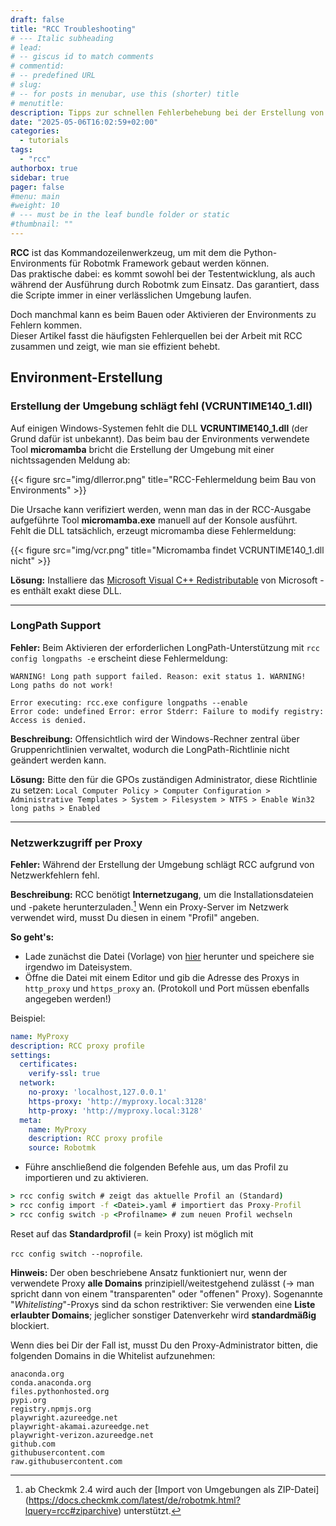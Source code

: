```yaml
---
draft: false
title: "RCC Troubleshooting"
# --- Italic subheading
# lead: 
# -- giscus id to match comments
# commentid: 
# -- predefined URL
# slug: 
# -- for posts in menubar, use this (shorter) title
# menutitle: 
description: Tipps zur schnellen Fehlerbehebung bei der Erstellung von RCC-Environments
date: "2025-05-06T16:02:59+02:00"
categories:
  - tutorials
tags:
  - "rcc"
authorbox: true
sidebar: true
pager: false
#menu: main
#weight: 10
# --- must be in the leaf bundle folder or static
#thumbnail: ""
---
```


**RCC** ist das Kommandozeilenwerkzeug, um mit dem die Python-Environments für Robotmk Framework gebaut werden können.  
Das praktische dabei: es kommt sowohl bei der Testentwicklung, als auch während der Ausführung durch Robotmk zum Einsatz. Das garantiert, dass die Scripte immer in einer verlässlichen Umgebung laufen.  

Doch manchmal kann es beim Bauen oder Aktivieren der Environments zu Fehlern kommen.  
Dieser Artikel fasst die häufigsten Fehlerquellen bei der Arbeit mit RCC zusammen und zeigt, wie man sie effizient behebt.

<!--more-->

## Environment-Erstellung

### Erstellung der Umgebung schlägt fehl (VCRUNTIME140_1.dll)

Auf einigen Windows-Systemen fehlt die DLL **VCRUNTIME140_1.dll** (der Grund dafür ist unbekannt).
Das beim bau der Environments verwendete Tool **micromamba** bricht die Erstellung der Umgebung mit einer nichtssagenden Meldung ab:

{{< figure src="img/dllerror.png" title="RCC-Fehlermeldung beim Bau von Environments" >}}

Die Ursache kann verifiziert werden, wenn man das in der RCC-Ausgabe aufgeführte Tool **micromamba.exe** manuell auf der Konsole ausführt.  
Fehlt die DLL tatsächlich, erzeugt micromamba diese Fehlermeldung:

{{< figure src="img/vcr.png" title="Micromamba findet VCRUNTIME140_1.dll nicht" >}}

**Lösung:** Installiere das [Microsoft Visual C++ Redistributable](https://learn.microsoft.com/en-us/cpp/windows/latest-supported-vc-redist?view=msvc-170#visual-studio-2015-2017-2019-and-2022) von Microsoft - es enthält exakt diese DLL.

---

### LongPath Support

**Fehler:** Beim Aktivieren der erforderlichen LongPath-Unterstützung mit `rcc config longpaths -e` erscheint diese Fehlermeldung:

```
WARNING! Long path support failed. Reason: exit status 1. WARNING! Long paths do not work!

Error executing: rcc.exe configure longpaths --enable 
Error code: undefined Error: error Stderr: Failure to modify registry: Access is denied.
```

**Beschreibung:** Offensichtlich wird der Windows-Rechner zentral über Gruppenrichtlinien verwaltet, wodurch die LongPath-Richtlinie nicht geändert werden kann.  

**Lösung:** Bitte den für die GPOs zuständigen Administrator, diese Richtlinie zu setzen:
`Local Computer Policy > Computer Configuration > Administrative Templates > System > Filesystem > NTFS > Enable Win32 long paths > Enabled`

---

### Netzwerkzugriff per Proxy

**Fehler:** Während der Erstellung der Umgebung schlägt RCC aufgrund von Netzwerkfehlern fehl.

**Beschreibung:** RCC benötigt **Internetzugang**, um die Installationsdateien und -pakete herunterzuladen.[^1]
Wenn ein Proxy-Server im Netzwerk verwendet wird, musst Du diesen in einem "Profil" angeben.

**So geht's:**

- Lade zunächst die Datei (Vorlage) von <i class="fab fa-github"></i> [hier](https://github.com/Robotmk/level1-code/blob/main/conf/rcc_proxy_profile.template.yaml) herunter und speichere sie irgendwo im Dateisystem.
- Öffne die Datei mit einem Editor und gib die Adresse des Proxys in `http_proxy` und `https_proxy` an. (Protokoll und Port müssen ebenfalls angegeben werden!)

[^1]: ab Checkmk 2.4 wird auch der [Import von Umgebungen als ZIP-Datei] (<https://docs.checkmk.com/latest/de/robotmk.html?lquery=rcc#ziparchive>) unterstützt.

Beispiel:

```yaml  { lineNos="true" wrap="true" title="rcc_proxy_profile.yaml"}
name: MyProxy
description: RCC proxy profile
settings:
  certificates:
    verify-ssl: true
  network:
    no-proxy: 'localhost,127.0.0.1'
    https-proxy: 'http://myproxy.local:3128'
    http-proxy: 'http://myproxy.local:3128'
  meta:
    name: MyProxy
    description: RCC proxy profile
    source: Robotmk
```

- Führe anschließend die folgenden Befehle aus, um das Profil zu importieren und zu aktivieren.

```cmd { lineNos="false" wrap="true" title="RCC profile activation"}
> rcc config switch # zeigt das aktuelle Profil an (Standard)
> rcc config import -f <Datei>.yaml # importiert das Proxy-Profil
> rcc config switch -p <Profilname> # zum neuen Profil wechseln
```

Reset auf das **Standardprofil** (= kein Proxy) ist möglich mit  

`rcc config switch --noprofile`.

**Hinweis:** Der oben beschriebene Ansatz funktioniert nur, wenn der verwendete Proxy **alle Domains** prinzipiell/weitestgehend zulässt (→ man spricht dann von einem "transparenten" oder "offenen" Proxy).
Sogenannte "*Whitelisting*"-Proxys sind da schon restriktiver: Sie verwenden eine **Liste erlaubter Domains**; jeglicher sonstiger Datenverkehr wird **standardmäßig** blockiert.  

Wenn dies bei Dir der Fall ist, musst Du den Proxy-Administrator bitten, die folgenden Domains in die Whitelist aufzunehmen:

```
anaconda.org
conda.anaconda.org
files.pythonhosted.org  
pypi.org
registry.npmjs.org  
playwright.azureedge.net  
playwright-akamai.azureedge.net  
playwright-verizon.azureedge.net
github.com
githubusercontent.com
raw.githubusercontent.com
```
